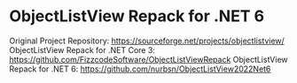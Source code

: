 # ObjectListView Repack for .NET 6

Original Project Repository: https://sourceforge.net/projects/objectlistview/
ObjectListView Repack for .NET Core 3: https://github.com/FizzcodeSoftware/ObjectListViewRepack
ObjectListView Repack for .NET 6: https://github.com/nurbsn/ObjectListView2022Net6
